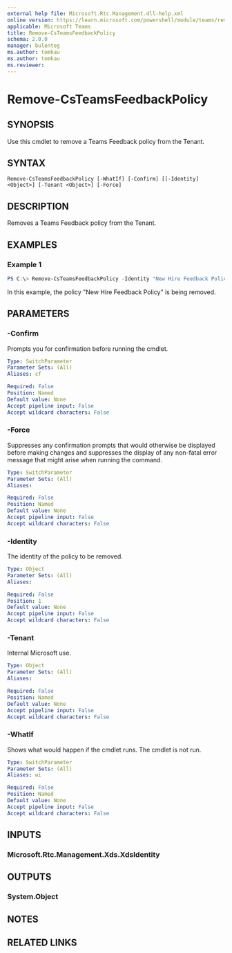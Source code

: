 ```yaml
---
external help file: Microsoft.Rtc.Management.dll-help.xml
online version: https://learn.microsoft.com/powershell/module/teams/remove-csteamsfeedbackpolicy
applicable: Microsoft Teams
title: Remove-CsTeamsFeedbackPolicy
schema: 2.0.0
manager: bulenteg
ms.author: tomkau
ms.author: tomkau
ms.reviewer:
---
```


# Remove-CsTeamsFeedbackPolicy

## SYNOPSIS

Use this cmdlet to remove a Teams Feedback policy from the Tenant.

## SYNTAX

```
Remove-CsTeamsFeedbackPolicy [-WhatIf] [-Confirm] [[-Identity] <Object>] [-Tenant <Object>] [-Force]
```

## DESCRIPTION
Removes a Teams Feedback policy from the Tenant.

## EXAMPLES

### Example 1
```powershell
PS C:\> Remove-CsTeamsFeedbackPolicy -Identity "New Hire Feedback Policy"
```

In this example, the policy "New Hire Feedback Policy" is being removed.

## PARAMETERS

### -Confirm
Prompts you for confirmation before running the cmdlet.

```yaml
Type: SwitchParameter
Parameter Sets: (All)
Aliases: cf

Required: False
Position: Named
Default value: None
Accept pipeline input: False
Accept wildcard characters: False
```

### -Force
Suppresses any confirmation prompts that would otherwise be displayed before making changes and suppresses the display of any non-fatal error message that might arise when running the command.

```yaml
Type: SwitchParameter
Parameter Sets: (All)
Aliases:

Required: False
Position: Named
Default value: None
Accept pipeline input: False
Accept wildcard characters: False
```

### -Identity
The identity of the policy to be removed.

```yaml
Type: Object
Parameter Sets: (All)
Aliases:

Required: False
Position: 1
Default value: None
Accept pipeline input: False
Accept wildcard characters: False
```

### -Tenant
Internal Microsoft use.

```yaml
Type: Object
Parameter Sets: (All)
Aliases:

Required: False
Position: Named
Default value: None
Accept pipeline input: False
Accept wildcard characters: False
```

### -WhatIf
Shows what would happen if the cmdlet runs.
The cmdlet is not run.

```yaml
Type: SwitchParameter
Parameter Sets: (All)
Aliases: wi

Required: False
Position: Named
Default value: None
Accept pipeline input: False
Accept wildcard characters: False
```

## INPUTS

### Microsoft.Rtc.Management.Xds.XdsIdentity

## OUTPUTS

### System.Object
## NOTES

## RELATED LINKS
